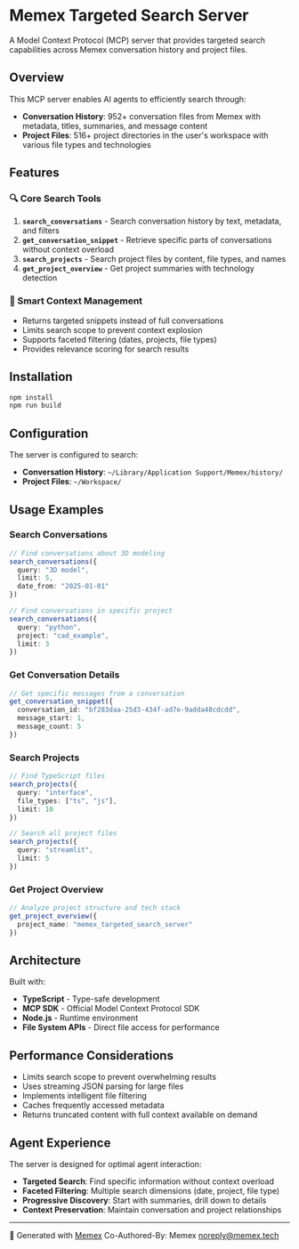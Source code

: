 # Memex Targeted Search Server

A Model Context Protocol (MCP) server that provides targeted search capabilities across Memex conversation history and project files.

## Overview

This MCP server enables AI agents to efficiently search through:
- **Conversation History**: 952+ conversation files from Memex with metadata, titles, summaries, and message content
- **Project Files**: 516+ project directories in the user's workspace with various file types and technologies

## Features

### 🔍 Core Search Tools

1. **`search_conversations`** - Search conversation history by text, metadata, and filters
2. **`get_conversation_snippet`** - Retrieve specific parts of conversations without context overload
3. **`search_projects`** - Search project files by content, file types, and names
4. **`get_project_overview`** - Get project summaries with technology detection

### 🎯 Smart Context Management

- Returns targeted snippets instead of full conversations
- Limits search scope to prevent context explosion
- Supports faceted filtering (dates, projects, file types)
- Provides relevance scoring for search results

## Installation

```bash
npm install
npm run build
```

## Configuration

The server is configured to search:
- **Conversation History**: `~/Library/Application Support/Memex/history/`
- **Project Files**: `~/Workspace/`

## Usage Examples

### Search Conversations
```typescript
// Find conversations about 3D modeling
search_conversations({
  query: "3D model",
  limit: 5,
  date_from: "2025-01-01"
})

// Find conversations in specific project
search_conversations({
  query: "python",
  project: "cad_example",
  limit: 3
})
```

### Get Conversation Details
```typescript
// Get specific messages from a conversation
get_conversation_snippet({
  conversation_id: "bf283daa-25d3-434f-ad7e-9adda48cdcdd",
  message_start: 1,
  message_count: 5
})
```

### Search Projects
```typescript
// Find TypeScript files
search_projects({
  query: "interface",
  file_types: ["ts", "js"],
  limit: 10
})

// Search all project files
search_projects({
  query: "streamlit",
  limit: 5
})
```

### Get Project Overview
```typescript
// Analyze project structure and tech stack
get_project_overview({
  project_name: "memex_targeted_search_server"
})
```

## Architecture

Built with:
- **TypeScript** - Type-safe development
- **MCP SDK** - Official Model Context Protocol SDK
- **Node.js** - Runtime environment
- **File System APIs** - Direct file access for performance

## Performance Considerations

- Limits search scope to prevent overwhelming results
- Uses streaming JSON parsing for large files
- Implements intelligent file filtering
- Caches frequently accessed metadata
- Returns truncated content with full context available on demand

## Agent Experience

The server is designed for optimal agent interaction:
- **Targeted Search**: Find specific information without context overload
- **Faceted Filtering**: Multiple search dimensions (date, project, file type)
- **Progressive Discovery**: Start with summaries, drill down to details
- **Context Preservation**: Maintain conversation and project relationships

---

🤖 Generated with [Memex](https://memex.tech)
Co-Authored-By: Memex <noreply@memex.tech>